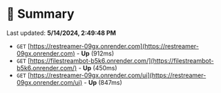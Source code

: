 # 📖 Summary
Last updated: **5/14/2024, 2:49:48 PM**

- `GET` [https://restreamer-09gx.onrender.com](https://restreamer-09gx.onrender.com) - **Up** (912ms)
- `GET` [https://filestreambot-b5k6.onrender.com/](https://filestreambot-b5k6.onrender.com/) - **Up** (450ms)
- `GET` [https://restreamer-09gx.onrender.com/ui](https://restreamer-09gx.onrender.com/ui) - **Up** (847ms)
